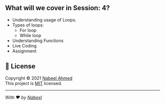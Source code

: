 ## What will we cover in Session: 4?
- Understanding usage of Loops.
- Types of loops:
  - For loop
  - While loop
- Understanding Functions
- Live Coding
- Assignment


## 📝 License

Copyright © 2021 [Nabeel Ahmed](https://github.com/Nabeel110)<br />
This project is [MIT](https://github.com/Nabeel110/blob/master/LICENSE) licensed.

---

_With ❤️ by [Nabeel](https://github.com/Nabeel110)_

